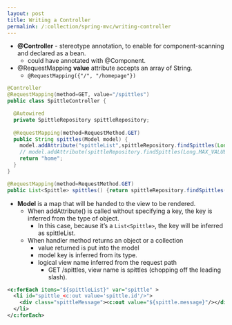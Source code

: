 ```yaml
---
layout: post
title: Writing a Controller
permalink: /:collection/spring-mvc/writing-controller
---
```


- **@Controller** - stereotype annotation, to enable for component-scanning and declared as a bean.
  - could have annotated with @Component.
- @RequestMapping **value** attribute accepts an array of String.
  - `@RequestMapping({"/", "/homepage"})`

```java
@Controller
@RequestMapping(method=GET, value="/spittles")
public class SpittleController {

  @Autowired 
  private SpittleRepository spittleRepository;
  
  @RequestMapping(method=RequestMethod.GET)
  public String spittles(Model model) {
    model.addAttribute("spittleList",spittleRepository.findSpittles(Long.MAX_VALUE, 20));
    // model.addAttribute(spittleRepository.findSpittles(Long.MAX_VALUE, 20));
    return "home";
  }
}
```
```java
@RequestMapping(method=RequestMethod.GET)
public List<Spittle> spittles() {return spittleRepository.findSpittles(Long.MAX_VALUE, 20));}
```

- **Model** is a map that will be handed to the view to be rendered.
  - When addAttribute() is called without specifying a key, the key is inferred from the type of object.
    - In this case, because it’s a `List<Spittle>`, the key will be inferred as spittleList.
  - When handler method returns an object or a collection
    - value returned is put into the model
    - model key is inferred from its type.
    - logical view name inferred from the request path
      - GET /spittles, view name is spittles (chopping off the leading slash).

```xml
<c:forEach items="${spittleList}" var="spittle" >
  <li id="spittle_<c:out value='spittle.id'/>">
    <div class="spittleMessage"><c:out value="${spittle.message}"/></div>
  </li>
</c:forEach>
```
